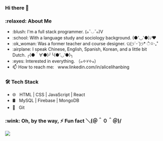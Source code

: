 ### Hi there 👋

<h3> :relaxed: About Me </h3>
<ul>
<li> :blush: I'm a full stack programmer. (๑¯◡¯๑)V</li>
<li>  :school: With a language study and sociology background. (●'◡'●)ﾉ♥
<li> :ok_woman: Was a former teacher and course designer. ଘ(੭ˊᵕˋ)੭* ੈ✩‧₊˚
<li>   :airplane: I speak Chinese, English, Spanish, Korean, and a little bit Dutch. ╭(●｀∀′●)╯╰(●’◡’●)╮
<li> :eyes: Interested in everything. （๑✧∀✧๑）
<li>  📫 How to reach me: &nbsp;  www.linkedin.com/in/alicelihanbing 
</ul>


<h3>🛠 Tech Stack</h3>

- 🌐 &nbsp;  HTML | CSS | JavaScript | React 
- 🛢 &nbsp; MySQL | Firebase | MongoDB
- 🔧 &nbsp;  Git


<h3>:wink: Oh, by the way,  ⚡ Fun fact ＼(＠＾０＾＠)/ </h3>

<img align="center" src="https://tva1.sinaimg.cn/large/0081Kckwgy1gkn4neau4ij318w0u0gya.jpg" />
